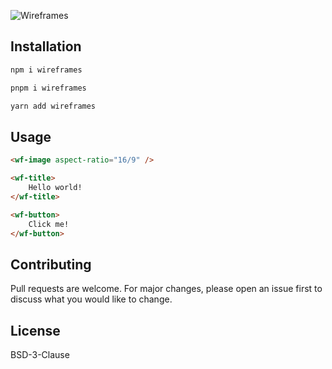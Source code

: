 ![Wireframes](https://raw.githubusercontent.com/salteadorneo/wireframes/main/src/assets/og.png)

## Installation

```bash
npm i wireframes
```

```bash
pnpm i wireframes
```

```bash
yarn add wireframes
```

## Usage

```html
<wf-image aspect-ratio="16/9" />

<wf-title>
    Hello world!
</wf-title>

<wf-button>
    Click me!
</wf-button>
```

## Contributing

Pull requests are welcome. For major changes, please open an issue first to discuss what you would like to change.

## License

BSD-3-Clause
